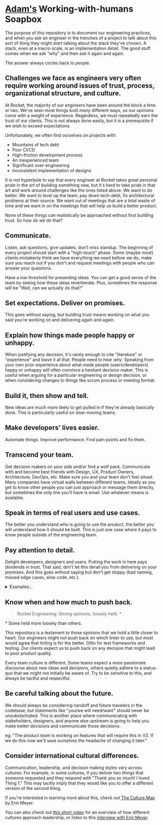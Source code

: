 # [Adam's](https://github.com/afraser) Working-with-humans Soapbox

The purpose of this repository is to document our engineering practices, and when you ask an engineer in the trenches of a project to talk about this sort of thing they might start talking about the stack they've chosen. A stack, even at a macro scale, is an implementation detail. The good stuff comes when we ask "why" and then ask it again and again.

The answer always circles back to _people_.

## Challenges we face as engineers very often require working around issues of trust, process, organizational structure, and culture.

At Rocket, the majority of our engineers have been around the block a time or two. We've seen most things built _many_ different ways, so our opinions come with a weight of experience. Regardless, we must repeatedly earn the trust of our clients. This is not always done easily, but it is a prerequisite if we wish to exceed expectations.

Unfortunately, we often find ourselves on projects with:

- Mountains of tech debt
- Poor CI/CD
- High-friction development process
- An inexperienced team
- Significant over-engineering
- Inconsistent implementation of designs

It is not hyperbole to say that every engineer at Rocket takes great personal pride in the _art_ of building something new, but it's hard to take pride in that art and work _around_ challenges like the ones listed above. We want to do better. We want to level up the team, pay down tech-debt, fix architectural problems at their source. We want out of meetings that are a total waste of time and we want in on the meetings that will help us build a better product.

None of these things can realistically be approached without first building trust. So how do we do that?

## Communicate.

Listen, ask questions, give updates, don't miss standup. The beginning of every project should start with a "high-touch" phase. Some (maybe most) clients mistakenly think we have everything we need before we do, make sure you reach out if you don't and request meetings with people who can answer your questions.

Have a low threshold for presenting ideas. You can get a good sense of the team by seeing how these ideas reverberate. Plus, sometimes the response will be "Wait, can we actually do that?"

## Set expectations. Deliver on promises.

This goes without saying, but building trust means working on what you said you're working on and delivering again and again.

## Explain how things made people happy or unhappy.

When justifying any decision, it's rarely enough to cite "literature" or "experience" and leave it at that. People need to hear _why_. Speaking from your own prior experience about what made people (users/developers) happy or unhappy will often convince a hesitant decision maker. This is useful when arguing for a particular engineering or design decision, or when considering changes to things like scrum process or meeting format.

## Build it, then show and tell.

New ideas are much more likely to get pulled in if they're already basically done. This is particularly useful on slow-moving teams.

## Make developers' lives easier.

Automate things. Improve performance. Find pain points and fix them.

## Transcend your team.

Get decision makers on your side and/or find a wolf pack. Communicate with and become best friends with Design, UX, Product Owners, Architecture, DevOps, etc. Make sure you and your team don't feel siloed. Many companies have virtual walls between different teams. Ideally as you get to know other people you can just approach or message them directly, but sometimes the only line you'll have is email. Use whatever means is available.

## Speak in terms of real users and use cases.

The better you understand who is going to use the product, the better you will understand how it should be built. This is just one case where it pays to know people outside of the engineering team.

## Pay attention to detail.

Delight developers, designers and users. Putting the work in here pays dividends in trust. That said, don't let this derail you from delivering on your promises. And this goes without saying but don’t get sloppy (bad naming, missed edge cases, slow code, etc.).

<details>
  <summary>Examples...</summary>

  - Think hard about naming.
  - Use sensible abstractions and try to write “idiomatic” code adhering to framework patterns.
  - Provide sensible error handling for developers and users.
  - Always consider worst-case performance.
  - Always have a [SSOT](https://en.wikipedia.org/wiki/Single_source_of_truth).
  - Write unit tests.
  - Make it easy for developers to get the application running locally.
  - Avoid hacks and “magic numbers”.
    - If you can’t, leave notes in comments for future travellers.
  - Employ responsive styles and sensible css transitions.
  - Optimize for the intended platform and user: Phone or desktop? Consumer or professional?
  - Consider keyboard accessibility and shortcuts.
    - esc key closes modals, click-away dismisses popovers, etc
    - All UI (minimally links, buttons and inputs) should be keyboard accessible
  - Consider hover/focus/active states.
</details>

## Know when and how much to push back.

> Rocket Engineering: Strong opinions, loosely held. *

\* Some held more loosely than others.

This repository is a testament to those opinions that we hold a little closer to heart. Our engineers might not push back on which linter to use, but most would agree that linting is for the better. Ditto for test frameworks and testing. Our clients expect us to push back on any decision that might lead to poor product quality.

Every team culture is different. Some teams expect a more passionate discourse about new ideas and decisions, others quietly adhere to a status-quo that we might not initially be aware of. Try to be sensitive to this, and always be tactful and respectful.

## Be careful talking about the future.

We should always be considering handoff and future travelers in the codebase, but statements like "you/we will need/want" should never be unsubstantiated. This is another place where communicating with stakeholders, designers, and anyone else upstream is going to help you make better decisions and communicate those decisions.

eg: "The product team is working on features that will require this in V2. If we do this now we'll save ourselves the headache of changing it later."

## Consider international cultural differences.

Communication, leadership, and decision making styles vary across cultures. For example, in some cultures, if you deliver two things that someone requested and they respond with "Thank you so much! I loved Thing 1." This may tacitly imply that they would like you to offer a different version of the second thing.

If you're interested in learning more about this, check out [The Culture Map](https://erinmeyer.com/books/the-culture-map/) by Erin Meyer.

You can also check out [this short video](https://hbr.org/video/embed/5476393165001/how-cultures-across-the-world-approach-leadership) for an overview of how different cultures approach leadership, or listen to this [interview with Erin Meyer](https://armchairexpertpod.com/pods/erin-meyer).
